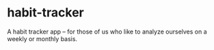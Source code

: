# habit-tracker
A habit tracker app – for those of us who like to analyze ourselves on a weekly or monthly basis.
